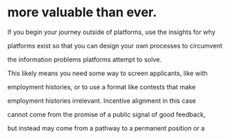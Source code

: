 # more valuable than ever.

If you begin your journey outside of platforms, use the insights for why

platforms exist so that you can design your own processes to circumvent

the information problems platforms attempt to solve.

This likely means you need some way to screen applicants, like with

employment histories, or to use a format like contests that make

employment histories irrelevant. Incentive alignment in this case

cannot come from the promise of a public signal of good feedback,

but instead may come from a pathway to a permanent position or a